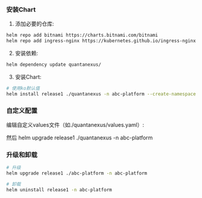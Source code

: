 ### 安装Chart

1. 添加必要的仓库:
```bash
helm repo add bitnami https://charts.bitnami.com/bitnami
helm repo add ingress-nginx https://kubernetes.github.io/ingress-nginx
```

2. 安装依赖:
```bash
helm dependency update quantanexus/
```

3. 安装Chart:
```bash
# 使用ko默认值
helm install release1 ./quantanexus -n abc-platform --create-namespace
```

### 自定义配置

编辑自定义values文件（如./quantanexus/values.yaml）:

然后 
helm upgrade release1 ./quantanexus -n abc-platform


### 升级和卸载

```bash
# 升级
helm upgrade release1 ./abc-platform -n abc-platform

# 卸载
helm uninstall release1 -n abc-platform
```

